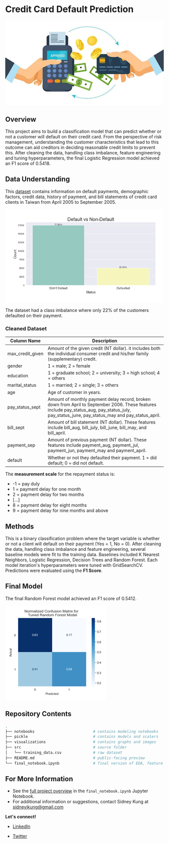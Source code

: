 # Credit Card Default Prediction

![banner](./visualizations/banner.jpg)

## Overview

This project aims to build a classification model that can predict whether or not a customer will default on their credit card. From the perspective of risk management, understanding the customer characteristics that lead to this outcome can aid creditors in deciding reasonable credit limits to prevent this. After cleaning the data, handling class imbalance, feature engineering and tuning hyperparameters, the final Logistic Regression model achieved an F1 score of 0.5418.

## Data Understanding

This [dataset](https://archive.ics.uci.edu/ml/datasets/default+of+credit+card+clients) contains information on default payments, demographic factors, credit data, history of payment, and bill statements of credit card clients in Taiwan from April 2005 to September 2005.

![class](./visualizations/class_imbalance.png)

The dataset had a class imbalance where only 22% of the customers defaulted on their payment.

### Cleaned Dataset

| Column Name | Description |
|-|-|
| max_credit_given | Amount of the given credit (NT dollar). it includes both the individual consumer credit and his/her family (supplementary) credit. |
| gender | 1 = male; 2 = female |
| education | 1 = graduate school; 2 = university; 3 = high school; 4 = others |
| marital_status | 1 = married; 2 = single; 3 = others |
| age | Age of customer in years. |
| pay_status_sept | Amount of monthly payment delay record, broken down from April to September 2006. These features include pay_status_aug, pay_status_july, pay_status_june, pay_status_may and pay_status_april. |
| bill_sept | Amount of bill statement (NT dollar). These features include bill_aug, bill_july, bill_june, bill_may, and bill_april. |
| payment_sep | Amount of previous payment (NT dollar). These features include payment_aug, payment_jul, payment_jun, payment_may and payment_april. |
| default | Whether or not they defaulted their payment. 1 = did default; 0 = did not default. |

The **measurement scale** for the repayment status is: 
- -1 = pay duly
- 1 = payment delay for one month
- 2 = payment delay for two months 
- [...]
- 8 = payment delay for eight months
- 9 = payment delay for nine months and above

## Methods

This is a binary classification problem where the target variable is whether or not a client will default on their payment (Yes = 1, No = 0). After cleaning the data, handling class imbalance and feature engineering, several baseline models were fit to the training data. Baselines included K Nearest Neighbors, Logistic Regression, Decision Trees and Random Forest. Each model iteration's hyperparameters were tuned with GridSearchCV. Predictions were evaluated using the **F1 Score**.

## Final Model 

The final Random Forest model achieved an F1 score of 0.5412.

![matrix](./visualizations/normalized_forest_matrix.png)

## Repository Contents
```bash
.
├── notebooks                          # contains modeling notebooks
├── pickle                             # contains models and scalers
├── visualizations                     # contains graphs and images
├── src                                # source folder
│   └── training_data.csv              # raw dataset
├── README.md                          # public-facing preview
└── final_notebook.ipynb               # final version of EDA, feature engineering and modeling process


```

## For More Information
- See the [full project overview](https://github.com/sidneykung/cc_default_prediction/blob/master/final_notebook.ipynb) in the `final_notebook.ipynb` Jupyter Notebook.
- For additional information or suggestions, contact Sidney Kung at [sidneyjkung@gmail.com](mailto:sidneyjkung@gmail.com)

**Let's connect!**

- [LinkedIn](https://www.linkedin.com/in/sidneykung/)

- [Twitter](https://twitter.com/sidney_k98)
